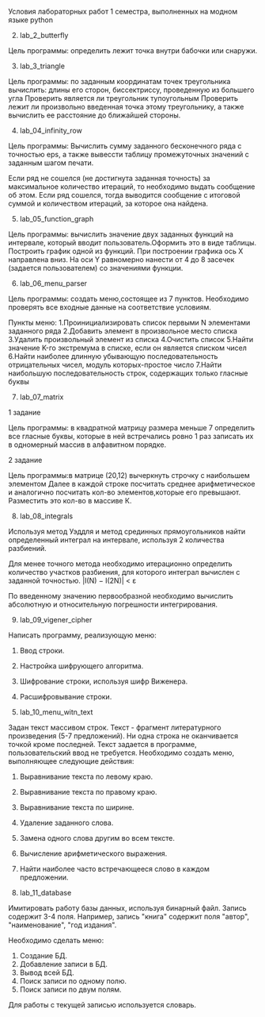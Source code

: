 Условия лабораторных работ 1 семестра, выполненных на модном языке python

2. lab_2_butterfly 

Цель программы: определить лежит точка внутри бабочки или снаружи.


3. lab_3_triangle

Цель программы: по заданным координатам точек треугольника вычислить:
длины его сторон, биссектриссу, проведенную из большего угла
Проверить является ли треугольник тупоугольным
Проверить лежит ли произвольно введенная точка этому треугольнику,
а также вычислить ее расстояние до ближайшей стороны.


4. lab_04_infinity_row

Цель программы: Вычислить сумму заданного бесконечного ряда
с точностью eps, а также вывессти таблицу промежуточных
значений с заданным шагом печати.

Если ряд не сошелся (не достигнута заданная точность) за максимальное количество
итераций, то необходимо выдать сообщение об этом. Если ряд сошелся, тогда
выводится сообщение с итоговой суммой и количеством итераций, за которое она
найдена.


5. lab_05_function_graph

Цель программы: вычислить значение двух заданных функций на интервале,
который вводит пользователь.Оформить это в виде таблицы.
Построить график одной из функций. При построении графика ось Х направлена вниз.
На оси Y равномерно нанести от 4 до 8 засечек (задается пользователем) со
значениями функции.


6. lab_06_menu_parser

Цель программы: создать меню,состоящее из 7 пунктов.
Необходимо проверять все входные данные на соответствие условиям.

Пункты меню:
1.Проинициализировать список первыми N элементами заданного ряда
2.Добавить элемент в произвольное место списка
3.Удалить произвольный элемент из списка
4.Очистить список
5.Найти значение K-го экстремума в списке, если он является списком чисел
6.Найти наиболее длинную убывающую последовательность отрицательных чисел,
модуль которых-простое число 
7.Найти наибольшую последовательность строк, содержащих только гласные буквы


7. lab_07_matrix

1 задание

Цель программы: в квадратной матрицу размера меньше 7 определить все
гласные буквы, которые в ней встречались ровно 1 раз
записать их в одномерный массив в алфавитном порядке.

2 задание

Цель программы:в матрице (20,12) вычеркнуть строчку с наибольшем элементом
Далее в каждой строке посчитать среднее арифметическое и аналогично посчитать кол-во 
элементов,которые его превышают. Разместить это кол-во в массиве К.


8. lab_08_integrals

Используя метод Уэддля и метод срединных прямоугольников
найти определенный интеграл на интервале, используя 2 количества разбиений.

Для менее точного метода необходимо итерационно определить количество
участков разбиения, для которого интеграл вычислен с заданной точностью.
|I(N) − I(2N)| < ε

По введенному значению первообразной необходимо вычислить абсолютную и
относительную погрешности интегрирования.


9. lab_09_vigener_cipher

Написать программу, реализующую меню:
1. Ввод строки.
2. Настройка шифрующего алгоритма.
3. Шифрование строки, используя шифр Виженера.
4. Расшифровывание строки.


10. lab_10_menu_witn_text

Задан текст массивом строк. Текст - фрагмент литературного произведения (5-7
предложений). Ни одна строка не оканчивается точкой кроме последней.
Текст задается в программе, пользовательский ввод не требуется.
Необходимо создать меню, выполняющее следующие действия:

1. Выравнивание текста по левому краю.
2. Выравнивание текста по правому краю.
3. Выравнивание текста по ширине.
4. Удаление заданного слова.
5. Замена одного слова другим во всем тексте.
6. Вычисление арифметического выражения.
7. Найти наиболее часто встречающееся слово в каждом предложении.


11. lab_11_database

Имитировать работу базы данных, используя бинарный файл.
Запись содержит 3-4 поля. Например, запись "книга" содержит поля "автор",
"наименование", "год издания".

Необходимо сделать меню:
1. Создание БД.
2. Добавление записи в БД.
3. Вывод всей БД.
4. Поиск записи по одному полю.
5. Поиск записи по двум полям.

Для работы с текущей записью используется словарь.

